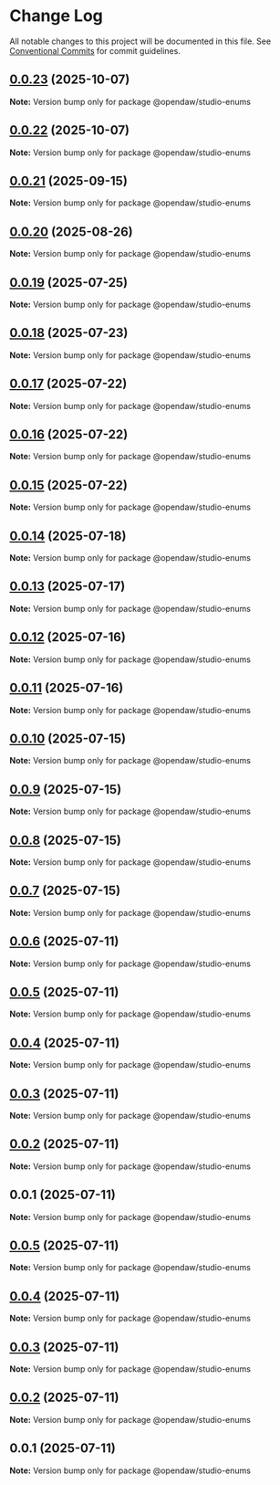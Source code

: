 # Change Log

All notable changes to this project will be documented in this file.
See [Conventional Commits](https://conventionalcommits.org) for commit guidelines.

## [0.0.23](https://github.com/andremichelle/openDAW/compare/@opendaw/studio-enums@0.0.22...@opendaw/studio-enums@0.0.23) (2025-10-07)

**Note:** Version bump only for package @opendaw/studio-enums

## [0.0.22](https://github.com/andremichelle/openDAW/compare/@opendaw/studio-enums@0.0.21...@opendaw/studio-enums@0.0.22) (2025-10-07)

**Note:** Version bump only for package @opendaw/studio-enums

## [0.0.21](https://github.com/andremichelle/openDAW/compare/@opendaw/studio-enums@0.0.20...@opendaw/studio-enums@0.0.21) (2025-09-15)

**Note:** Version bump only for package @opendaw/studio-enums

## [0.0.20](https://github.com/andremichelle/openDAW/compare/@opendaw/studio-enums@0.0.19...@opendaw/studio-enums@0.0.20) (2025-08-26)

**Note:** Version bump only for package @opendaw/studio-enums

## [0.0.19](https://github.com/andremichelle/openDAW/compare/@opendaw/studio-enums@0.0.18...@opendaw/studio-enums@0.0.19) (2025-07-25)

**Note:** Version bump only for package @opendaw/studio-enums

## [0.0.18](https://github.com/andremichelle/openDAW/compare/@opendaw/studio-enums@0.0.17...@opendaw/studio-enums@0.0.18) (2025-07-23)

**Note:** Version bump only for package @opendaw/studio-enums

## [0.0.17](https://github.com/andremichelle/openDAW/compare/@opendaw/studio-enums@0.0.16...@opendaw/studio-enums@0.0.17) (2025-07-22)

**Note:** Version bump only for package @opendaw/studio-enums

## [0.0.16](https://github.com/andremichelle/openDAW/compare/@opendaw/studio-enums@0.0.15...@opendaw/studio-enums@0.0.16) (2025-07-22)

**Note:** Version bump only for package @opendaw/studio-enums

## [0.0.15](https://github.com/andremichelle/openDAW/compare/@opendaw/studio-enums@0.0.14...@opendaw/studio-enums@0.0.15) (2025-07-22)

**Note:** Version bump only for package @opendaw/studio-enums

## [0.0.14](https://github.com/andremichelle/openDAW/compare/@opendaw/studio-enums@0.0.13...@opendaw/studio-enums@0.0.14) (2025-07-18)

**Note:** Version bump only for package @opendaw/studio-enums

## [0.0.13](https://github.com/andremichelle/openDAW/compare/@opendaw/studio-enums@0.0.12...@opendaw/studio-enums@0.0.13) (2025-07-17)

**Note:** Version bump only for package @opendaw/studio-enums

## [0.0.12](https://github.com/andremichelle/openDAW/compare/@opendaw/studio-enums@0.0.11...@opendaw/studio-enums@0.0.12) (2025-07-16)

**Note:** Version bump only for package @opendaw/studio-enums

## [0.0.11](https://github.com/andremichelle/openDAW/compare/@opendaw/studio-enums@0.0.10...@opendaw/studio-enums@0.0.11) (2025-07-16)

**Note:** Version bump only for package @opendaw/studio-enums

## [0.0.10](https://github.com/andremichelle/openDAW/compare/@opendaw/studio-enums@0.0.9...@opendaw/studio-enums@0.0.10) (2025-07-15)

**Note:** Version bump only for package @opendaw/studio-enums

## [0.0.9](https://github.com/andremichelle/openDAW/compare/@opendaw/studio-enums@0.0.8...@opendaw/studio-enums@0.0.9) (2025-07-15)

**Note:** Version bump only for package @opendaw/studio-enums

## [0.0.8](https://github.com/andremichelle/openDAW/compare/@opendaw/studio-enums@0.0.7...@opendaw/studio-enums@0.0.8) (2025-07-15)

**Note:** Version bump only for package @opendaw/studio-enums

## [0.0.7](https://github.com/andremichelle/openDAW/compare/@opendaw/studio-enums@0.0.6...@opendaw/studio-enums@0.0.7) (2025-07-15)

**Note:** Version bump only for package @opendaw/studio-enums

## [0.0.6](https://github.com/andremichelle/openDAW/compare/@opendaw/studio-enums@0.0.5...@opendaw/studio-enums@0.0.6) (2025-07-11)

**Note:** Version bump only for package @opendaw/studio-enums

## [0.0.5](https://github.com/andremichelle/openDAW/compare/@opendaw/studio-enums@0.0.4...@opendaw/studio-enums@0.0.5) (2025-07-11)

**Note:** Version bump only for package @opendaw/studio-enums

## [0.0.4](https://github.com/andremichelle/openDAW/compare/@opendaw/studio-enums@0.0.3...@opendaw/studio-enums@0.0.4) (2025-07-11)

**Note:** Version bump only for package @opendaw/studio-enums

## [0.0.3](https://github.com/andremichelle/openDAW/compare/@opendaw/studio-enums@0.0.2...@opendaw/studio-enums@0.0.3) (2025-07-11)

**Note:** Version bump only for package @opendaw/studio-enums

## [0.0.2](https://github.com/andremichelle/openDAW/compare/@opendaw/studio-enums@0.0.1...@opendaw/studio-enums@0.0.2) (2025-07-11)

**Note:** Version bump only for package @opendaw/studio-enums

## 0.0.1 (2025-07-11)

**Note:** Version bump only for package @opendaw/studio-enums

## [0.0.5](https://github.com/andremichelle/opendaw-turbo/compare/@opendaw/studio-enums@0.0.4...@opendaw/studio-enums@0.0.5) (2025-07-11)

**Note:** Version bump only for package @opendaw/studio-enums

## [0.0.4](https://github.com/andremichelle/opendaw-turbo/compare/@opendaw/studio-enums@0.0.3...@opendaw/studio-enums@0.0.4) (2025-07-11)

**Note:** Version bump only for package @opendaw/studio-enums

## [0.0.3](https://github.com/andremichelle/opendaw-turbo/compare/@opendaw/studio-enums@0.0.2...@opendaw/studio-enums@0.0.3) (2025-07-11)

**Note:** Version bump only for package @opendaw/studio-enums

## [0.0.2](https://github.com/andremichelle/opendaw-turbo/compare/@opendaw/studio-enums@0.0.1...@opendaw/studio-enums@0.0.2) (2025-07-11)

**Note:** Version bump only for package @opendaw/studio-enums

## 0.0.1 (2025-07-11)

**Note:** Version bump only for package @opendaw/studio-enums
